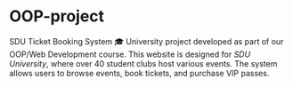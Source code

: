 # OOP-project
SDU Ticket Booking System  🎓 University project developed as part of our OOP/Web Development course.   This website is designed for *SDU University*, where over 40 student clubs host various events.   The system allows users to browse events, book tickets, and purchase VIP passes. 
